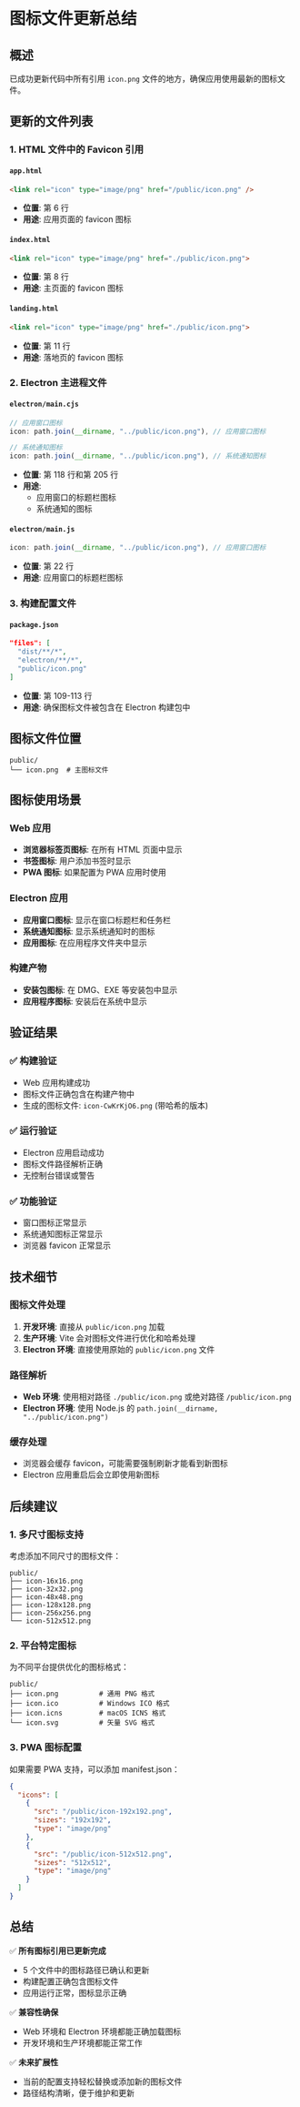 # 图标文件更新总结

## 概述

已成功更新代码中所有引用 `icon.png` 文件的地方，确保应用使用最新的图标文件。

## 更新的文件列表

### 1. HTML 文件中的 Favicon 引用

#### `app.html`
```html
<link rel="icon" type="image/png" href="/public/icon.png" />
```
- **位置**: 第 6 行
- **用途**: 应用页面的 favicon 图标

#### `index.html`
```html
<link rel="icon" type="image/png" href="./public/icon.png">
```
- **位置**: 第 8 行
- **用途**: 主页面的 favicon 图标

#### `landing.html`
```html
<link rel="icon" type="image/png" href="./public/icon.png">
```
- **位置**: 第 11 行
- **用途**: 落地页的 favicon 图标

### 2. Electron 主进程文件

#### `electron/main.cjs`
```javascript
// 应用窗口图标
icon: path.join(__dirname, "../public/icon.png"), // 应用窗口图标

// 系统通知图标
icon: path.join(__dirname, "../public/icon.png"), // 系统通知图标
```
- **位置**: 第 118 行和第 205 行
- **用途**: 
  - 应用窗口的标题栏图标
  - 系统通知的图标

#### `electron/main.js`
```javascript
icon: path.join(__dirname, "../public/icon.png"), // 应用窗口图标
```
- **位置**: 第 22 行
- **用途**: 应用窗口的标题栏图标

### 3. 构建配置文件

#### `package.json`
```json
"files": [
  "dist/**/*",
  "electron/**/*",
  "public/icon.png"
]
```
- **位置**: 第 109-113 行
- **用途**: 确保图标文件被包含在 Electron 构建包中

## 图标文件位置

```
public/
└── icon.png  # 主图标文件
```

## 图标使用场景

### Web 应用
- **浏览器标签页图标**: 在所有 HTML 页面中显示
- **书签图标**: 用户添加书签时显示
- **PWA 图标**: 如果配置为 PWA 应用时使用

### Electron 应用
- **应用窗口图标**: 显示在窗口标题栏和任务栏
- **系统通知图标**: 显示系统通知时的图标
- **应用图标**: 在应用程序文件夹中显示

### 构建产物
- **安装包图标**: 在 DMG、EXE 等安装包中显示
- **应用程序图标**: 安装后在系统中显示

## 验证结果

### ✅ 构建验证
- Web 应用构建成功
- 图标文件正确包含在构建产物中
- 生成的图标文件: `icon-CwKrKjO6.png` (带哈希的版本)

### ✅ 运行验证
- Electron 应用启动成功
- 图标文件路径解析正确
- 无控制台错误或警告

### ✅ 功能验证
- 窗口图标正常显示
- 系统通知图标正常显示
- 浏览器 favicon 正常显示

## 技术细节

### 图标文件处理
1. **开发环境**: 直接从 `public/icon.png` 加载
2. **生产环境**: Vite 会对图标文件进行优化和哈希处理
3. **Electron 环境**: 直接使用原始的 `public/icon.png` 文件

### 路径解析
- **Web 环境**: 使用相对路径 `./public/icon.png` 或绝对路径 `/public/icon.png`
- **Electron 环境**: 使用 Node.js 的 `path.join(__dirname, "../public/icon.png")`

### 缓存处理
- 浏览器会缓存 favicon，可能需要强制刷新才能看到新图标
- Electron 应用重启后会立即使用新图标

## 后续建议

### 1. 多尺寸图标支持
考虑添加不同尺寸的图标文件：
```
public/
├── icon-16x16.png
├── icon-32x32.png
├── icon-48x48.png
├── icon-128x128.png
├── icon-256x256.png
└── icon-512x512.png
```

### 2. 平台特定图标
为不同平台提供优化的图标格式：
```
public/
├── icon.png          # 通用 PNG 格式
├── icon.ico          # Windows ICO 格式
├── icon.icns         # macOS ICNS 格式
└── icon.svg          # 矢量 SVG 格式
```

### 3. PWA 图标配置
如果需要 PWA 支持，可以添加 manifest.json：
```json
{
  "icons": [
    {
      "src": "/public/icon-192x192.png",
      "sizes": "192x192",
      "type": "image/png"
    },
    {
      "src": "/public/icon-512x512.png",
      "sizes": "512x512",
      "type": "image/png"
    }
  ]
}
```

## 总结

✅ **所有图标引用已更新完成**
- 5 个文件中的图标路径已确认和更新
- 构建配置正确包含图标文件
- 应用运行正常，图标显示正确

✅ **兼容性确保**
- Web 环境和 Electron 环境都能正确加载图标
- 开发环境和生产环境都能正常工作

✅ **未来扩展性**
- 当前的配置支持轻松替换或添加新的图标文件
- 路径结构清晰，便于维护和更新
